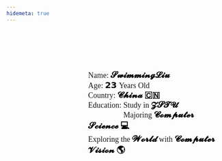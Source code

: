 ```yaml
---
hidemeta: true
---
```


<style>

    @media screen and (max-width: 768px){
        .container{
            margin-top: 50px;
            display:flex;
            flex-direction: column;
            justify-content: center;
            align-items:center;
            width:100%;
        }
        .leftBox{
            display: flex; 
            flex-direction: column;
            justify-content: center;
            align-items: center; 
            
        }
        .rightBox{
            margin-top:30px;
            box-sizing: border-box;
            padding: 10px;
            display:flex;
            flex-direction: column;
            justify-content: flex-start;
        }
        .introImg{
            border-radius: 50%;
            box-sizing: border-box;
            width: 25vh;
            height: 25vh ;
            background-image: url("https://i.imgs.ovh/2023/11/12/nLRSp.md.png");
            background-size:100% 100%;
        }
        .introBox{
            display: flex; 
            flex-direction: column;
            justify-content: space-around;
            
            font-size: 15px;
            font-family: 'Times New Roman', Times, serif;
        }
        .introText{
            color: transparent;
        }
        .specialSpan{
            font-weight: bold;
            font-size: 15px; 
            color: black;
        }
    }
    @media screen and (min-width: 768px){

        .container{
            margin-top: 100px;
            display:flex;
            flex-direction: row;
            justify-content: center;
            width:100%;
        }
        .leftBox{
            width: 30%;
            display: flex; 
            flex-direction: column;
            justify-content: center;
            align-items: center; 
            
        }
        .introImg{
            border-radius: 50%;
            box-sizing: border-box;
            width: 16vw;
            height: 16vw;
            background-image: url("https://i.imgs.ovh/2023/11/12/nLRSp.md.png");
            background-size:100% 100%;
        }
        .introImg:hover{
            animation: rotate 1s linear infinite;
        }
        @keyframes rotate {
            0% {
                transform: rotate(0deg);
                /*从0度开始*/
            }
            100% {
                transform: rotate(360deg);
                /*360度结束*/
            }
        }

        .rightBox{
            margin-left:30px;
            box-sizing: border-box;
            padding: 10px;
            width:70%;
            display:flex;
            flex-direction: column;
            justify-content: flex-start;
        }
        .introBox{
            font-size: 18px;
            font-family: 'Times New Roman', Times, serif;
        }
        .introText{
            color: transparent;
        }
        .specialSpan{
            font-weight: bold;
            font-size: 20px; 
            color: black;
        }
    }
    </style>
    
<div class="container">
            <div class="leftBox">
                  <div class="introImg"></div>
            </div>
            <div class="rightBox">
                <div class="introBox">
                    <div>
                        <span>Name:</span>
                        <span class="specialSpan"> 𝓢𝔀𝓲𝓶𝓶𝓲𝓷𝓰𝓛𝓲𝓾 👨🏻‍🎓</span>
                    </div>
                    <div>
                        <span>Age:</span>
                        <span class="specialSpan"> 𝟮𝟯 </span>Years Old 👦🏻
                    </div>
                    <div>
                        <span>Country:</span>
                        <span class="specialSpan"> 𝓒𝓱𝓲𝓷𝓪 🇨🇳</span>
                    </div>
                    <div>
                        <span>Education:</span> Study in <span class="specialSpan">𝓩𝓢𝓣𝓤 🏫</span>
                    </div>
                    <div>
                        <span class="introText">Education:</span> Majoring <span class="specialSpan">𝓒𝓸𝓶𝓹𝓾𝓽𝓮𝓻 𝓢𝓬𝓲𝓮𝓷𝓬𝓮 💻</span>
                    </div>
                    <div>
                        Exploring the <span class="specialSpan">𝓦𝓸𝓻𝓵𝓭</span> with <span class="specialSpan">𝓒𝓸𝓶𝓹𝓾𝓽𝓮𝓻 𝓥𝓲𝓼𝓲𝓸𝓷 🌎</span> 
                    </div>
                </div>
            </div>
</div>
    
<script>
     // 监听 body 元素的 classList 变化
    const bodyObserver = new MutationObserver(mutations => {
      mutations.forEach(mutation => {
        if (mutation.type === 'attributes' && mutation.attributeName === 'class') {
          const bodyClass = document.body.classList;
          // 检查 body 的 class 是否包含特定的类名
    
          if (bodyClass.contains('dark')) {
            // 修改 introBox 类中的字体颜色
            const introBox = document.querySelector('.introBox');
            if (introBox) {
                const spanElements = introBox.querySelectorAll('span');
                if (spanElements) {
                    // 修改所有 span 元素的颜色
                    spanElements.forEach(spanElement => {
                    spanElement.style.color = 'white';
                    });
                }
            }
          }
          else{
             // 修改 introBox 类中的字体颜色
             const introBox = document.querySelector('.introBox');
            if (introBox) {
                    const spanElements = introBox.querySelectorAll('span');
                    if (spanElements) {
                        // 修改所有 span 元素的颜色
                        spanElements.forEach(spanElement => {
                        spanElement.style.color = 'black';
                        });
                    }
                }
                }
          }
          const introText = document.querySelector('.introText');
          if (introText){
            introText.style.color = 'transparent';
          }
        }
      );
    });
    
    // 开始观察 body 元素的 classList 变化
    bodyObserver.observe(document.body, { attributes: true });
    
</script>
    